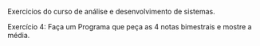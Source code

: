 Exercicios do curso de análise e desenvolvimento de sistemas.

Exercício 4: Faça um Programa que peça as 4 notas bimestrais e mostre a média.
